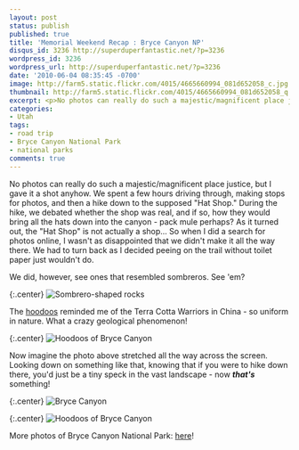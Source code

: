 ```yaml
---
layout: post
status: publish
published: true
title: 'Memorial Weekend Recap : Bryce Canyon NP'
disqus_id: 3236 http://superduperfantastic.net/?p=3236
wordpress_id: 3236
wordpress_url: http://superduperfantastic.net/?p=3236
date: '2010-06-04 08:35:45 -0700'
image: http://farm5.static.flickr.com/4015/4665660994_081d652058_c.jpg
thumbnail: http://farm5.static.flickr.com/4015/4665660994_081d652058_q.jpg
excerpt: <p>No photos can really do such a majestic/magnificent place justice, but I'll try. Some photos from our short jaunt to Bryce Canyon National Park. </p>
categories:
- Utah
tags:
- road trip
- Bryce Canyon National Park
- national parks
comments: true
---
```

No photos can really do such a majestic/magnificent place justice, but I gave it a shot anyhow. We spent a few hours driving through, making stops for photos, and then a hike down to the supposed "Hat Shop." During the hike, we debated whether the shop was real, and if so, how they would bring all the hats down into the canyon - pack mule perhaps? As it turned out, the "Hat Shop" is not actually a shop... So when I did a search for photos online, I wasn't as disappointed that we didn't make it all the way there. We had to turn back as I decided peeing on the trail without toilet paper just wouldn't do.

We did, however, see ones that resembled sombreros. See 'em?

{:.center}
![](http://farm5.static.flickr.com/4016/4665643034_a7a9eb849b_b.jpg "Sombrero-shaped rocks")

The [hoodoos](http://en.wikipedia.org/wiki/Hoodoo_%28geology%29) reminded me of the Terra Cotta Warriors in China - so uniform in nature. What a crazy geological phenomenon!

{:.center}
![](http://farm5.static.flickr.com/4015/4665660994_081d652058_b.jpg "Hoodoos of Bryce Canyon")

Now imagine the photo above stretched all the way across the screen. Looking down on something like that, knowing that if you were to hike down there, you'd just be a tiny speck in the vast landscape - now **_that's_** something!

{:.center}
![](http://farm5.static.flickr.com/4058/4665660376_05d218181d_b.jpg "Bryce Canyon")

{:.center}
![](http://farm2.static.flickr.com/1299/4665638032_d86e42cbb3_b.jpg "Hoodoos of Bryce Canyon")

More photos of Bryce Canyon National Park: [here](http://www.flickr.com/photos/suki/sets/72157624193218854/)!

